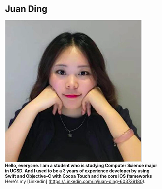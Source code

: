 # Juan Ding 
![Getting Started](./dj.jpg)<br />
**Hello, everyone. I am a student who is studying Computer Science major in UCSD. And I used to be a 3 years of experience developer by using Swift and Objective-C with Cocoa Touch and the core iOS frameworks**<br />
Here's my [Linkedin] (https://Linkedin.com/in/juan-ding-603739180).